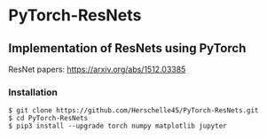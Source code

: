 # PyTorch-ResNets
## Implementation of ResNets using PyTorch 
ResNet papers: https://arxiv.org/abs/1512.03385
### Installation 
``` 
$ git clone https://github.com/Herschelle45/PyTorch-ResNets.git
$ cd PyTorch-ResNets
$ pip3 install --upgrade torch numpy matplotlib jupyter
